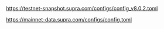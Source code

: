 https://testnet-snapshot.supra.com/configs/config_v8.0.2.toml

https://mainnet-data.supra.com/configs/config.toml